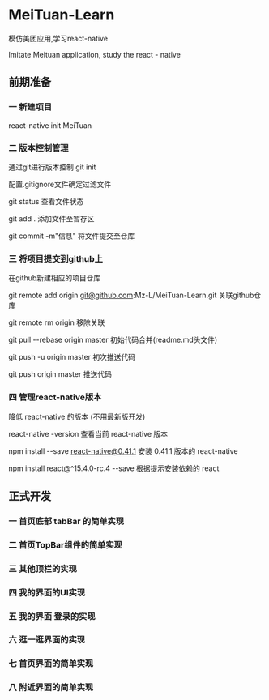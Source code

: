 # MeiTuan-Learn
模仿美团应用,学习react-native

Imitate Meituan application, study the react - native

## 前期准备

### 一 新建项目

react-native init MeiTuan

### 二 版本控制管理

通过git进行版本控制  git init

配置.gitignore文件确定过滤文件

git status  查看文件状态

git add .  添加文件至暂存区

git commit -m"信息"  将文件提交至仓库

### 三 将项目提交到github上

在github新建相应的项目仓库

git remote add origin git@github.com:Mz-L/MeiTuan-Learn.git   关联github仓库

git remote rm origin   移除关联

git pull --rebase origin master   初始代码合并(readme.md头文件)

git push -u origin master   初次推送代码

git push origin master  推送代码

### 四 管理react-native版本

降低 react-native 的版本 (不用最新版开发)

react-native -version   查看当前 react-native 版本

npm install --save react-native@0.41.1   安装 0.41.1 版本的 react-native

npm install react@^15.4.0-rc.4 --save    根据提示安装依赖的 react

## 正式开发

### 一 首页底部 tabBar 的简单实现

### 二 首页TopBar组件的简单实现

### 三 其他顶栏的实现

### 四 我的界面的UI实现

### 五 我的界面 登录的实现

### 六 逛一逛界面的实现

### 七 首页界面的简单实现

### 八 附近界面的简单实现







